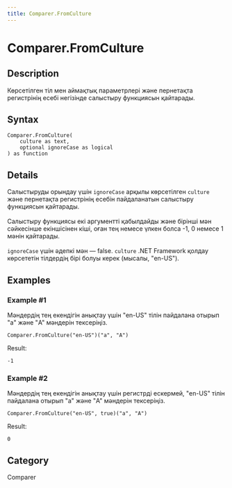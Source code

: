 ```yaml
---
title: Comparer.FromCulture
---
```


# Comparer.FromCulture


## Description

Көрсетілген тіл мен аймақтық параметрлері және пернетақта регистрінің есебі негізінде салыстыру функциясын қайтарады.


## Syntax

```powerquery
Comparer.FromCulture(
    culture as text,
    optional ignoreCase as logical
) as function
```


## Details

Салыстыруды орындау үшін <code>ignoreCase</code> арқылы көрсетілген <code>culture</code> және пернетақта регистрінің есебін пайдаланатын салыстыру функциясын қайтарады.<br />      <br />      Салыстыру функциясы екі аргументті қабылдайды және бірінші мән сәйкесінше екіншісінен кіші, оған тең немесе үлкен болса -1, 0 немесе 1 мәнін қайтарады.<br />      <br />      <code>ignoreCase</code> үшін әдепкі мән — false. <code>culture</code> .NET Framework қолдау көрсететін тілдердің бірі болуы керек (мысалы, "en-US").    


## Examples

### Example #1 
Мәндердің тең екендігін анықтау үшін &#34;en-US&#34; тілін пайдалана отырып &#34;а&#34; және &#34;A&#34; мәндерін тексеріңіз.
```powerquery
Comparer.FromCulture("en-US")("a", "A")
```

Result: 
```powerquery
-1
```


### Example #2 
Мәндердің тең екендігін анықтау үшін регистрді ескермей, &#34;en-US&#34; тілін пайдалана отырып &#34;а&#34; және &#34;A&#34; мәндерін тексеріңіз.
```powerquery
Comparer.FromCulture("en-US", true)("a", "A")
```

Result: 
```powerquery
0
```




## Category
Comparer
